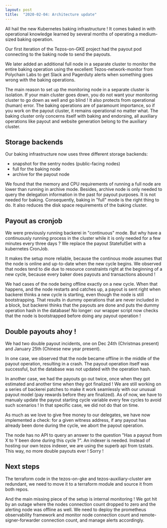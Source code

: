 ```yaml
---
layout: post
title:  "2020-02-04: Architecture update"
---
```


All hail the new Kubernetes baking infrastructure ! It comes baked in with operational knowledge learned by several months of operating a medium-sized baking operation.

Our first iteration of the Tezos-on-GKE project had the payout pod connecting to the baking node to send the payouts.

We later added an additional full node in a separate cluster to monitor the entire baking operation using the excellent Tezos-network-monitor from Polychain Labs to get Slack and Pagerduty alerts when something goes wrong with the baking operations.

The main reason to set up the monitoring node in a separate cluster is isolation. If your main cluster goes down, you do not want your monitoring cluster to go down as well and go blind ! It also protects from operational (human) error. The baking operations are of paramount importance, so if you work on the payout cluster, it remains operational no matter what. The baking cluster only concerns itself with baking and endorsing, all auxiliary operations like payout and website generation belong to the auxiliary cluster.

Storage backends
----------------

Our baking infrastructure now uses three different storage backends:

* snapshot for the sentry nodes (public-facing nodes)
* full for the baking node
* archive for the payout node

We found that the memory and CPU requirements of running a full node are lower than running in archive mode. Besides, archive node is only needed to query the delegation information in the past for payout purposes. It is not needed for baking. Consequently, baking in "full" mode is the right thing to do. It also reduces the disk space requirements of the baking cluster.

Payout as cronjob
-----------------

We were previously running backerei in "continuous" mode. But why have a continuously running process in the cluster while it is only needed for a few minutes every three days ? We replace the payout StatefulSet with a kubernetes CronJob.

It makes the setup more reliable, because the continous mode assumes that the node is online and up-to-date when the new cycle begins. We observed that nodes tend to die due to resource constraints right at the beginning of a new cycle, because every baker does payouts and transactions abound !

We had cases of the node being offline exactly on a new cycle. When that happens, and the node restarts and catches up, a payout is sent right when backerei thinks a new cycle is starting, even though the node is still bootstrapping. That results in dummy operations that are never included in a block, but backerei thinks that the payouts are done and puts the dummy operation hash in the database! No longer: our wrapper script now checks that the node is bootstrapped before doing any payout operation !

Double payouts ahoy !
---------------------

We had two double payout incidents, one on Dec 24th (Christmas present) and January 25th (Chinese new year present).

In one case, we observed that the node became offline in the middle of the payout operation, resulting in a crash. The payout operation itself was successful, but the database was not updated with the operation hash.

In another case, we had the payouts go out twice, once when they got estimated and another time when they got finalized ! We are still working on a series of backerei patches to make it work seamlessly with our unusual payout model (pay rewards before they are finalized). As of now, we have to manualy update the payout starting cycle variable every few cycles to avoid such scenarios ! In that specific case, we did not do that on time.

As much as we love to give free money to our delegates, we have now implemented a check: for a given witness address, if any payout has already been done during the cycle, we abort the payout operation.

The node has no API to query an answer to the question "Has a payout from X to Y been done during this cycle ?". An indexer is needed. Instead of hosting our own tezos indexer, we are using the superb api from tzstats. This way, no more double payouts ever ! Sorry !

Next steps
----------

The terraform code in the tezos-on-gke and tezos-auxiliary-cluster are redundant, we need to move it to a terraform module and source it from both repos.

And the main missing piece of the setup is internal monitoring ! We got hit by an outage where the nodes connection count dropped to zero and the alerting node was offline as well. We need to deploy the prometheus observability framework and monitor node connection count and remote-signer-forwarder connection count, and manage alerts accordingly.
